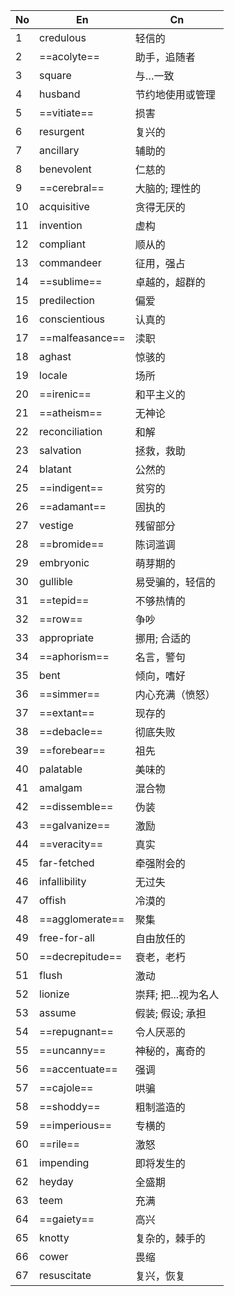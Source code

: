 
| No  | En              | Cn           |
| --- | --------------- | ------------ |
| 1   | credulous       | 轻信的          |
| 2   | ==acolyte==     | 助手，追随者       |
| 3   | square          | 与…一致         |
| 4   | husband         | 节约地使用或管理     |
| 5   | ==vitiate==     | 损害           |
| 6   | resurgent       | 复兴的          |
| 7   | ancillary       | 辅助的          |
| 8   | benevolent      | 仁慈的          |
| 9   | ==cerebral==    | 大脑的; 理性的     |
| 10  | acquisitive     | 贪得无厌的        |
| 11  | invention       | 虚构           |
| 12  | compliant       | 顺从的          |
| 13  | commandeer      | 征用，强占        |
| 14  | ==sublime==     | 卓越的，超群的      |
| 15  | predilection    | 偏爱           |
| 16  | conscientious   | 认真的          |
| 17  | ==malfeasance== | 渎职           |
| 18  | aghast          | 惊骇的          |
| 19  | locale          | 场所           |
| 20  | ==irenic==      | 和平主义的        |
| 21  | ==atheism==     | 无神论          |
| 22  | reconciliation  | 和解           |
| 23  | salvation       | 拯救，救助        |
| 24  | blatant         | 公然的          |
| 25  | ==indigent==    | 贫穷的          |
| 26  | ==adamant==     | 固执的          |
| 27  | vestige         | 残留部分         |
| 28  | ==bromide==     | 陈词滥调         |
| 29  | embryonic       | 萌芽期的         |
| 30  | gullible        | 易受骗的，轻信的     |
| 31  | ==tepid==       | 不够热情的        |
| 32  | ==row==         | 争吵           |
| 33  | appropriate     | 挪用; 合适的      |
| 34  | ==aphorism==    | 名言，警句        |
| 35  | bent            | 倾向，嗜好        |
| 36  | ==simmer==      | 内心充满（愤怒）     |
| 37  | ==extant==      | 现存的          |
| 38  | ==debacle==     | 彻底失败         |
| 39  | ==forebear==    | 祖先           |
| 40  | palatable       | 美味的          |
| 41  | amalgam         | 混合物          |
| 42  | ==dissemble==   | 伪装           |
| 43  | ==galvanize==   | 激励           |
| 44  | ==veracity==    | 真实           |
| 45  | far-fetched     | 牵强附会的        |
| 46  | infallibility   | 无过失          |
| 47  | offish          | 冷漠的          |
| 48  | ==agglomerate== | 聚集           |
| 49  | free-for-all    | 自由放任的        |
| 50  | ==decrepitude== | 衰老，老朽        |
| 51  | flush           | 激动           |
| 52  | lionize         | 崇拜; 把...视为名人 |
| 53  | assume          | 假装; 假设; 承担   |
| 54  | ==repugnant==   | 令人厌恶的        |
| 55  | ==uncanny==     | 神秘的，离奇的      |
| 56  | ==accentuate==  | 强调           |
| 57  | ==cajole==      | 哄骗           |
| 58  | ==shoddy==      | 粗制滥造的        |
| 59  | ==imperious==   | 专横的          |
| 60  | ==rile==        | 激怒           |
| 61  | impending       | 即将发生的        |
| 62  | heyday          | 全盛期          |
| 63  | teem            | 充满           |
| 64  | ==gaiety==      | 高兴           |
| 65  | knotty          | 复杂的，棘手的      |
| 66  | cower           | 畏缩           |
| 67  | resuscitate     | 复兴，恢复        |

